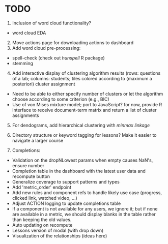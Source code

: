 TODO
====

1.  Inclusion of word cloud functionality?
  -   word cloud EDA
2.  Move actions page for downloading actions to dashboard
3.  Add word cloud pre-processing:
  -    spell-check (check out *hunspell* R package)
  -    stemming 
4.  Add interactive display of clustering algorithm results (rows: questions of a lab; columns: students; tiles colored according to (maximum a posteriori) cluster assignment 
  -   Need to be able to either specify number of clusters or let the algorithm choose according to some criterion (e.g., BIC)
  -   Use of von Mises mixture model; port to JavaScript? for now, provide R interface to receive document-term matrix and return a list of cluster assignments
5.  For dendograms, add hierarchical clustering with *minmax linkage*
6.  Directory structure or keyword tagging for lessons? Make it easier to navigate a larger course

7. Completions:
  -   Validation on the dropNLowest params when empty causes NaN's, ensure number
  -   Completion table in the dashboard with the latest user data and recompute button
  -   Generalize coverage to support patterns and types
  -   Add 'metric_order' endpoint
  -   Add new rules and component refs to handle likely use case (progress, clicked link, watched video, ...)
  -   Adjust ACTION logging to update completions table
  -   If a component is not available for any users, we ignore it; but if none are available in a metric,
      we should display blanks in the table rather than keeping the old values.
  -   Auto updating on recompute
  -   Lessons version of modal (with drop down)
  -   Visualization of the relationships (ideas here)
